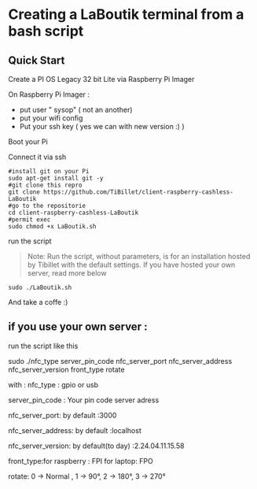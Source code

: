 # Creating a LaBoutik terminal from a bash script
## Quick Start

Create a  PI OS Legacy 32 bit Lite  via Raspberry Pi Imager

On Raspberry Pi Imager :
- put user " sysop" ( not an another)
- put your wifi config
- Put your ssh key ( yes we can with new version :) )

Boot your Pi

Connect it via ssh

```
#install git on your Pi
sudo apt-get install git -y
#git clone this repro
git clone https://github.com/TiBillet/client-raspberry-cashless-LaBoutik
#go to the repositorie
cd client-raspberry-cashless-LaBoutik
#permit exec
sudo chmod +x LaBoutik.sh
```
run the script
> Note: Run the script, without parameters, is for an installation hosted by Tibillet with the default settings.
> If you have hosted your own server, read more below
```
sudo ./LaBoutik.sh 
```

And take a coffe :)

## if you use your own server :
run the script like this

sudo ./nfc_type server_pin_code nfc_server_port nfc_server_address nfc_server_version front_type rotate

with :
nfc_type : gpio or usb

server_pin_code : Your pin code server adress

nfc_server_port: by default :3000

nfc_server_address: by default :localhost

nfc_server_version: by default(to day) :2.24.04.11.15.58

front_type:for raspberry : FPI for laptop: FPO

rotate: 0 -> Normal , 1 -> 90°, 2 -> 180°, 3 -> 270°


